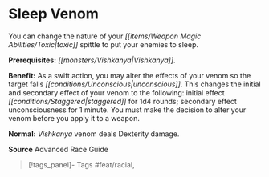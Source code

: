 ﻿---
cssclass: [feats]

---
# Sleep Venom

You can change the nature of your _[[items/Weapon Magic Abilities/Toxic|toxic]]_ spittle to put your enemies to sleep.

**Prerequisites:** _[[monsters/Vishkanya|Vishkanya]]_.

**Benefit:** As a swift action, you may alter the effects of your venom so the target falls _[[conditions/Unconscious|unconscious]]_. This changes the initial and secondary effect of your venom to the following: initial effect _[[conditions/Staggered|staggered]]_ for 1d4 rounds; secondary effect unconsciousness for 1 minute. You must make the decision to alter your venom before you apply it to a weapon.

**Normal:** _Vishkanya_ venom deals Dexterity damage.

**Source** Advanced Race Guide
>[!tags_panel]- Tags
> #feat/racial, 